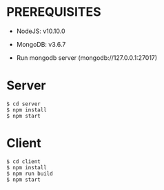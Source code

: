 # PREREQUISITES

- NodeJS: v10.10.0
- MongoDB: v3.6.7

- Run mongodb server (mongodb://127.0.0.1:27017)

# Server

```
$ cd server
$ npm install
$ npm start
```

# Client

```
$ cd client
$ npm install
$ npm run build
$ npm start
```
